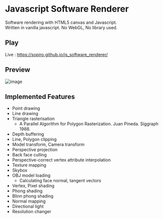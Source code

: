 # Javascript Software Renderer

Software rendering with HTML5 canvas and Javascript.  
Written in vanilla javascript. No WebGL, No library used.

## Play
Live : https://sopiro.github.io/js_software_renderer/

## Preview 
![image](.github/0b3e605.gif)

## Implemented Features
- Point drawing
- Line drawing
- Triangle rasterisation
  - A Parallel Algorithm for Polygon Rasterization. Juan Pineda. Siggraph 1988.
- Depth buffering
- Line, Polygon clipping
- Model transform, Camera transform
- Perspective projection
- Back face culling
- Perspective-correct vertex attribute interpolation
- Texture mapping
- Skybox
- OBJ model loading
  - Calculating face normal, tangent vectors
- Vertex, Pixel shading
- Phong shading
- Blinn phong shading
- Normal mapping
- Directional light
- Resolution changer
